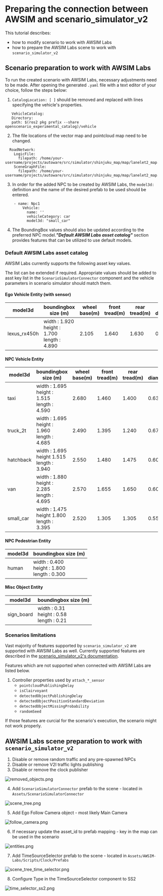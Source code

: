 # Preparing the connection between AWSIM and scenario_simulator_v2

This tutorial describes:
- how to modify scenario to work with AWSIM Labs
- how to prepare the AWSIM Labs scene to work with `scenario_simulator_v2`

## Scenario preparation to work with AWSIM Labs

To run the created scenario with AWSIM Labs, necessary adjustments need to be made. After opening the generated ```.yaml``` file with a text editor of your choice, follow the steps below:

1. `CatalogLocation: [ ]` should be removed and replaced with lines specifying the vehicle's properties.
````
   VehicleCatalog:
   Directory:
   path: $(ros2 pkg prefix --share openscenario_experimental_catalog)/vehicle
````
2. The file locations of the vector map and pointcloud map need to be changed.
````
  RoadNetwork:
    LogicFile:
      filepath: /home/your-username/projects/autoware/src/simulator/shinjuku_map/map/lanelet2_map.osm
    SceneGraphFile:
      filepath: /home/your-username/projects/autoware/src/simulator/shinjuku_map/map/lanelet2_map.osm

````
3. In order for the added NPC to be created by AWSIM Labs, the `model3d:` definition and the name of the desired prefab to be used should be entered.

````  
    - name: Npc1
        Vehicle:
          name: ''
          vehicleCategory: car
          model3d: "small_car"
````
4. The BoundingBox values should also be updated according to the preferred NPC model.**_"Default AWSIM Labs asset catalog"_** section provides features that can be utilized to use default models.

### Default AWSIM Labs asset catalog

AWSIM Labs currently supports the following asset key values.

The list can be extended if required. Appropriate values should be added to asst key list in the `ScenarioSimulatorConnector` component and the vehicle parameters in scenario simulator should match them.

#### Ego Vehicle Entity (with sensor)
| model3d       | boundingbox size (m)                                  | wheel base(m) | front tread(m) | rear tread(m) | tier diameter(m) | max steer(deg) |
|---------------|-------------------------------------------------------|---------------|----------------|---------------|------------------|----------------|
| lexus_rx450h  | width : 1.920 <br> height : 1.700 <br> length : 4.890 | 2.105         | 1.640          | 1.630         | 0.766            | 35             |

#### NPC Vehicle Entity

| model3d   | boundingbox size (m)                                  | wheel base(m) | front tread(m) | rear tread(m) | tier diameter(m) | max steer(deg) |
|-----------|-------------------------------------------------------|---------------|----------------|---------------|------------------|----------------|
| taxi      | width : 1.695 <br> height : 1.515 <br> length : 4.590 | 2.680         | 1.460          | 1.400         |  0.635           | 35             |
| truck_2t  | width : 1.695 <br> height : 1.960 <br> length : 4.685 | 2.490         | 1.395          | 1.240         | 0.673            | 40             |
| hatchback | width : 1.695 <br> height 1.515 <br> length : 3.940   | 2.550         | 1.480          | 1.475         | 0.600            | 35             |
| van       | width : 1.880 <br> height : 2.285 <br> length : 4.695 | 2.570         | 1.655          | 1.650         | 0.600            | 35             |
| small_car | width : 1.475 <br> height 1.800 <br> length : 3.395   | 2.520         | 1.305          | 1.305         | 0.557            | 35             |

#### NPC Pedestrian Entity

| model3d | boundingbox size (m)                                  |
|---------|-------------------------------------------------------|  
| human   | width : 0.400 <br> height : 1.800 <br> length : 0.300 |

#### Misc Object Entity

| model3d    | boundingbox size (m)                               |
|------------|----------------------------------------------------|  
| sign_board | width : 0.31 <br> height : 0.58 <br> length : 0.21 |

### Scenarios limitations

Vast majority of features supported by `scenario_simulator_v2` are supported with AWSIM Labs as well. Currently supported features are described in the [scenario_simulator_v2's documentation](https://tier4.github.io/scenario_simulator_v2-docs/developer_guide/OpenSCENARIOSupport/).

Features which are not supported when connected with AWSIM Labs are listed below.

1. Controller properties used by `attach_*_sensor`
    - `pointcloudPublishingDelay`
    - `isClairvoyant`
    - `detectedObjectPublishingDelay`
    - `detectedObjectPositionStandardDeviation`
    - `detectedObjectMissingProbability`
    - `randomSeed`

If those features are curcial for the scenario's execution, the scenario might not work properly.

## AWSIM Labs scene preparation to work with `scenario_simulator_v2`

1. Disable or remove random traffic and any pre-spawned NPCs
2. Disable or remove V2I traffic lights publishing
3. Disable or remove the clock publisher

  ![removed_objects.png](removed_objects.png)

4. Add `ScenarioSimulatorConnector` prefab to the scene - located in `Assets/ScenarioSimulatorConnector`

  ![scene_tree.png](scene_tree.png)

5. Add Ego Follow Camera object - most likely Main Camera

  ![follow_camera.png](follow_camera.png)

6. If necessary update the asset_id to prefab mapping - key in the map can be used in the scenario

  ![entities.png](entities.png)

7. Add TimeSourceSelector prefab to the scene - located in `Assets/AWSIM-Labs/Scripts/Clock/Prefabs`

  ![scene_tree_time_selector.png](scene_tree_time_selector.png)

8. Configure Type in the TimeSourceSelector component to SS2

  ![time_selector_ss2.png](time_selector_ss2.png)

